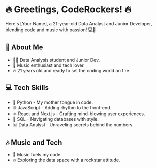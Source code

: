 # 🔥 Greetings, CodeRockers! 🔥

Here's [Your Name], a 21-year-old Data Analyst and Junior Developer, blending code and music with passion! 💻🎸

## 🚀 About Me

- 🧑‍💻 Data Analysis student and Junior Dev.
- 🎸 Music enthusiast and tech lover.
- 🔥 21 years old and ready to set the coding world on fire.

## 💻 Tech Skills

- 🐍 Python - My mother tongue in code.
- 🌐 JavaScript - Adding rhythm to the front-end.
- ⚛️ React and Next.js - Crafting mind-blowing user experiences.
- 💾 SQL - Navigating databases with style.
- 📊 Data Analyst - Unraveling secrets behind the numbers.

## 🎶 Music and Tech

- 🎵 Music fuels my code.
- 🔥 Exploring the data space with a rockstar attitude.
